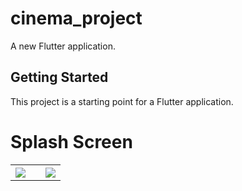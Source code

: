 # cinema_project

A new Flutter application.

## Getting Started

This project is a starting point for a Flutter application.

<h1>Splash Screen</h1>
<table>
  <tr>
    <th><img src="https://media.giphy.com/media/Svd52Hf9ntbcbM0E7k/giphy.gif"></img></th>
    <th></th>
    <th><img src="https://media.giphy.com/media/gF22DdE0UsVARr7i4q/giphy.gif"></img></th>
  </tr>

</table>
